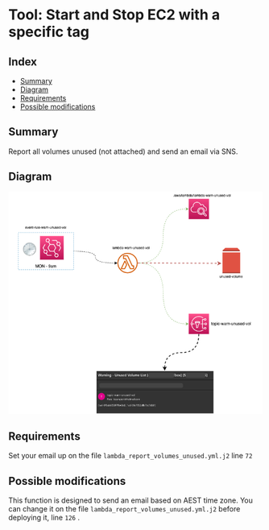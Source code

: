 # Tool: Start and Stop EC2 with a specific tag

## Index

- [Summary](#summary)
- [Diagram](#diagram)
- [Requirements](#requirements)
- [Possible modifications](#possible-modifications)

## Summary

Report all volumes unused (not attached) and send an email via SNS.

## Diagram

![lambda-diagram](/imgs/unused_vol_lambda.png)

## Requirements

Set your email up on the file `lambda_report_volumes_unused.yml.j2` line `72`

## Possible modifications

This function is designed to send an email based on AEST time zone. You can change it on the file `lambda_report_volumes_unused.yml.j2` before deploying it, line `126` .
